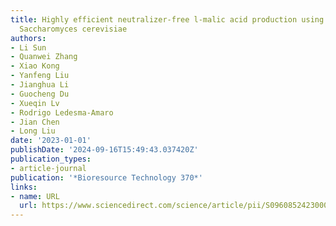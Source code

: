 ```yaml
---
title: Highly efficient neutralizer-free l-malic acid production using engineered
  Saccharomyces cerevisiae
authors:
- Li Sun
- Quanwei Zhang
- Xiao Kong
- Yanfeng Liu
- Jianghua Li
- Guocheng Du
- Xueqin Lv
- Rodrigo Ledesma-Amaro
- Jian Chen
- Long Liu
date: '2023-01-01'
publishDate: '2024-09-16T15:49:43.037420Z'
publication_types:
- article-journal
publication: '*Bioresource Technology 370*'
links:
- name: URL
  url: https://www.sciencedirect.com/science/article/pii/S0960852423000068
---
```

